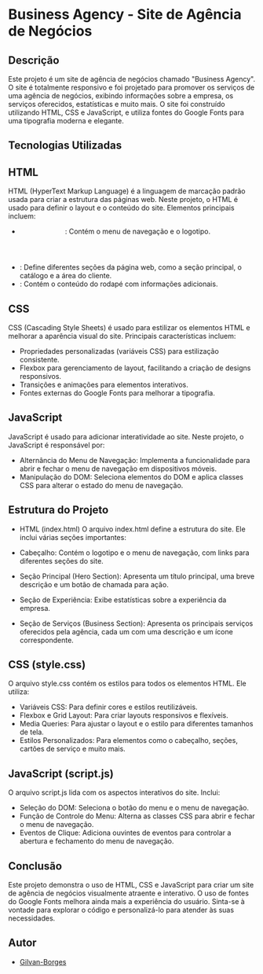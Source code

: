 
# Business Agency - Site de Agência de Negócios

## Descrição


Este projeto é um site de agência de negócios chamado "Business Agency". O site é totalmente responsivo e foi projetado para promover os serviços de uma agência de negócios, exibindo informações sobre a empresa, os serviços oferecidos, estatísticas e muito mais. O site foi construído utilizando HTML, CSS e JavaScript, e utiliza fontes do Google Fonts para uma tipografia moderna e elegante.


## Tecnologias Utilizadas

## HTML
HTML (HyperText Markup Language) é a linguagem de marcação padrão usada para criar a estrutura das páginas web. Neste projeto, o HTML é usado para definir o layout e o conteúdo do site. Elementos principais incluem:

- <header>: Contém o menu de navegação e o logotipo.
- <section>: Define diferentes seções da página web, como a seção principal, o catálogo e a área do cliente.
- <footer>: Contém o conteúdo do rodapé com informações adicionais.

## CSS
CSS (Cascading Style Sheets) é usado para estilizar os elementos HTML e melhorar a aparência visual do site. Principais características incluem:

- Propriedades personalizadas (variáveis CSS) para estilização consistente.
- Flexbox para gerenciamento de layout, facilitando a criação de designs responsivos.
- Transições e animações para elementos interativos.
- Fontes externas do Google Fonts para melhorar a tipografia.
## JavaScript
JavaScript é usado para adicionar interatividade ao site. Neste projeto, o JavaScript é responsável por:

- Alternância do Menu de Navegação: Implementa a funcionalidade para abrir e fechar o menu de navegação em dispositivos móveis.
- Manipulação do DOM: Seleciona elementos do DOM e aplica classes CSS para alterar o estado do menu de navegação.
## Estrutura do Projeto


- HTML (index.html)
O arquivo index.html define a estrutura do site. Ele inclui várias seções importantes:

- Cabeçalho: Contém o logotipo e o menu de navegação, com links para diferentes seções do site.
- Seção Principal (Hero Section): Apresenta um título principal, uma breve descrição e um botão de chamada para ação.
- Seção de Experiência: Exibe estatísticas sobre a experiência da empresa.
- Seção de Serviços (Business Section): Apresenta os principais serviços oferecidos pela agência, cada um com uma descrição e um ícone correspondente.

## CSS (style.css)
O arquivo style.css contém os estilos para todos os elementos HTML. Ele utiliza:

- Variáveis CSS: Para definir cores e estilos reutilizáveis.
- Flexbox e Grid Layout: Para criar layouts responsivos e flexíveis.
- Media Queries: Para ajustar o layout e o estilo para diferentes tamanhos de tela.
- Estilos Personalizados: Para elementos como o cabeçalho, seções, cartões de serviço e muito mais.
## JavaScript (script.js)
O arquivo script.js lida com os aspectos interativos do site. Inclui:

- Seleção do DOM: Seleciona o botão do menu e o menu de navegação.
- Função de Controle do Menu: Alterna as classes CSS para abrir e fechar o menu de navegação.
- Eventos de Clique: Adiciona ouvintes de eventos para controlar a abertura e fechamento do menu de navegação.

## Conclusão

Este projeto demonstra o uso de HTML, CSS e JavaScript para criar um site de agência de negócios visualmente atraente e interativo. O uso de fontes do Google Fonts melhora ainda mais a experiência do usuário. Sinta-se à vontade para explorar o código e personalizá-lo para atender às suas necessidades.
## Autor

- [Gilvan-Borges](https://www.linkedin.com/in/gilvan-borges-0b70582bb/)

